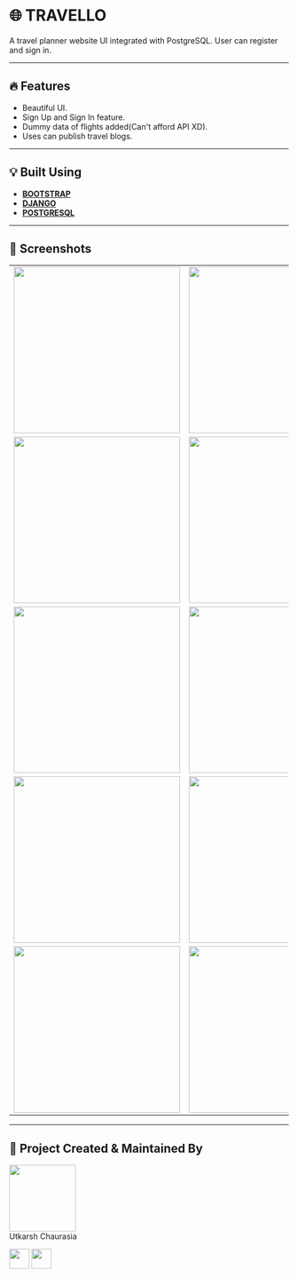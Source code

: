 # 🌐 TRAVELLO

A travel planner website UI integrated with PostgreSQL. User can register and sign in.

---

## :fire: Features

- Beautiful UI.
- Sign Up and Sign In feature.
- Dummy data of flights added(Can't afford API XD).
- Uses can publish travel blogs.

---

## :bulb: Built Using

- [**BOOTSTRAP**](https://getbootstrap.com/)
- [**DJANGO**](https://www.djangoproject.com/)
- [**POSTGRESQL**](https://www.postgresql.org/)

---

## :iphone: Screenshots

|                                      |                                      |
| ------------------------------------ | ------------------------------------ |
| <img src="images/11.jpg"  width="300"/> | <img src="images/2.jpg"  width="300"/> |
| <img src="images/6.jpg" width="300"/>  | <img src="images/5.jpg" width="300"/>  |
| <img src="images/3.jpg" width="300"/>  |  <img src="images/8.jpg" width="300"/>  |
| <img src="images/4.jpg" width="300"/>  |  <img src="images/1.jpg" width="300"/>  |
| <img src="images/9.jpg" width="300"/>  |  <img src="images/10.jpg" width="300"/>  |

---

## :man: Project Created & Maintained By

<img src = "https://avatars2.githubusercontent.com/u/47274683?s=460&u=d0f1b40291f480413ce4ac9a96b6d4603289844e&v=4"  height="120" alt=""> <br>Utkarsh Chaurasia
<p>
<a href = "https://github.com/UtkarshChaurasia"><img src = "http://www.iconninja.com/files/241/825/211/round-collaboration-social-github-code-circle-network-icon.svg" width="36" height = "36"/></a>
<a href = "https://www.linkedin.com/in/utkarshchaurasia/">
<img src = "http://www.iconninja.com/files/863/607/751/network-linkedin-social-connection-circular-circle-media-icon.svg" width="36" height="36"/>
</a>
</p>
